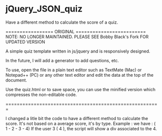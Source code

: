 # jQuery_JSON_quiz
Have a different method to calculate the score of a quiz.

================= ORIGINAL =========================
NOTE: NO LONGER MAINTAINED. PLEASE SEE Bobby Black's Fork FOR UPDATED VERSION

A simple quiz template written in js/jquery and is responsively designed.

In the future, I will add a generator to add questions, etc.

To use, open the file in a plain text editor such as TextMate (Mac) or Notepad++ (PC) or any other text editor and edit the data at the top of the document.

Use the quiz.html or to save space, you can use the minified version which compresses the non-editable code.

=======================================================

I changed a litle bit the code to have a different method to calculate the score. It's not based on a average score, it's by type. Example : we have : ( 1 - 2 - 3 - 4) If the user 3 ( 4 ), the script will show a div associated to the 4.


